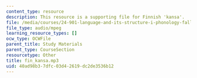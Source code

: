 ```yaml
---
content_type: resource
description: This resource is a supporting file for Finnish 'kansa'.
file: /media/courses/24-901-language-and-its-structure-i-phonology-fall-2010/40ad98b37dfc03d42619dc2de3536b12_fin_kansa.mp3
file_type: audio/mpeg
learning_resource_types: []
ocw_type: OCWFile
parent_title: Study Materials
parent_type: CourseSection
resourcetype: Other
title: fin_kansa.mp3
uid: 40ad98b3-7dfc-03d4-2619-dc2de3536b12
---
```

